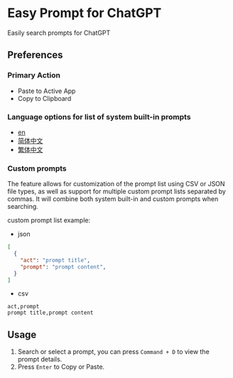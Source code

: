 # Easy Prompt for ChatGPT

Easily search prompts for ChatGPT

## Preferences

### Primary Action

  * Paste to Active App
  * Copy to Clipboard

### Language options for list of system built-in prompts

  * [en](https://raw.githubusercontent.com/f/awesome-chatgpt-prompts/main/prompts.csv)
  * [简体中文](https://raw.githubusercontent.com/PlexPt/awesome-chatgpt-prompts-zh/main/prompts-zh.json)
  * [繁体中文](https://raw.githubusercontent.com/PlexPt/awesome-chatgpt-prompts-zh/main/prompts-zh-TW.json)

### Custom prompts

The feature allows for customization of the prompt list using CSV or JSON file types,
as well as support for multiple custom prompt lists separated by commas.
It will combine both system built-in and custom prompts when searching.

custom prompt list example:

* json
```json
[
  {
    "act": "prompt title",
    "prompt": "prompt content",
  }
]
```

* csv
```csv
act,prompt
prompt title,prompt content
```

## Usage

  1. Search or select a prompt, you can press `Command + D` to view the prompt details.
  2. Press `Enter` to Copy or Paste.
